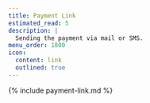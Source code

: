 ```yaml
---
title: Payment Link
estimated_read: 5
description: |
  Sending the payment via mail or SMS.
menu_order: 1800
icon:
  content: link
  outlined: true
---
```


{% include payment-link.md %}
